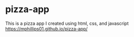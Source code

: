 # pizza-app
 This is a pizza app I created using html, css, and javascript
https://mphillips01.github.io/pizza-app/
